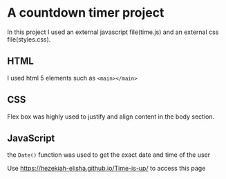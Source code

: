 # A countdown timer project
  In this project I used an external javascript file(time.js) and an external css file(styles.css).
## HTML
  I used html 5 elements such as ```<main></main>```
## CSS
  Flex box was highly used to justify and align content in the body section.
## JavaScript
  the ```Date()``` function was used to get the exact date and time of the user

Use https://hezekiah-elisha.github.io/Time-is-up/ to access this page
